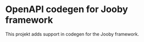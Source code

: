 # OpenAPI codegen for Jooby framework

This projekt adds support in codegen for the Jooby framework.